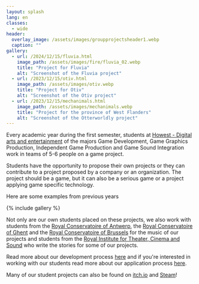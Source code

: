 ```yaml
---
layout: splash
lang: en
classes:
  - wide
header:
  overlay_image: /assets/images/groupprojectsheader1.webp
  caption: ""
gallery:
  - url: /2024/12/15/fluvia.html
    image_path: /assets/images/fire/fluvia_02.webp
    title: "Project for Fluvia"
    alt: "Screenshot of the Fluvia project"
  - url: /2023/12/15/otiv.html
    image_path: /assets/images/otiv.webp
    title: "Project for Otiv"
    alt: "Screenshot of the Otiv project"
  - url: /2023/12/15/mechanimals.html
    image_path: /assets/images/mechanimals.webp
    title: "Project for the province of West Flanders"
    alt: "Screenshot of the Otterworldly project"
---
```


Every academic year during the first semester, students at [Howest - Digital arts and entertainment](https://www.digitalartsandentertainment.be/) of the majors Game Development, Game Graphics Production, Independent Game Production and Game Sound Integration work in teams of 5-6 people on a game project.

Students have the opportunity to propose their own projects or they can contribute to a project proposed by a company or an organization. The project should be a game, but it can also be a serious game or a project applying game specific technology.

Here are some examples from previous years

{% include gallery %}

Not only are our own students placed on these projects, we also work with students from the [Royal Conservatoire of Antwerp](https://www.ap-arts.be/en/royal-conservatoire-antwerp), the [Royal Conservatoire of Ghent](https://schoolofartsgent.be/en) and the [Royal Conservatoire of Brussels](https://www.conservatoire.be/en/) for the music of our projects and students from the [Royal Institute for Theater, Cinema and Sound](https://www.ritcs.be/nl/) who write the stories for some of our projects.

Read more about our development process [here](process.html) and if you're interested in working with our students read more about our application process [here](apply.html).

Many of our student projects can also be found on [itch.io](https://digitalartsentertainment.itch.io/) and [Steam](https://store.steampowered.com/publisher/dae)!






